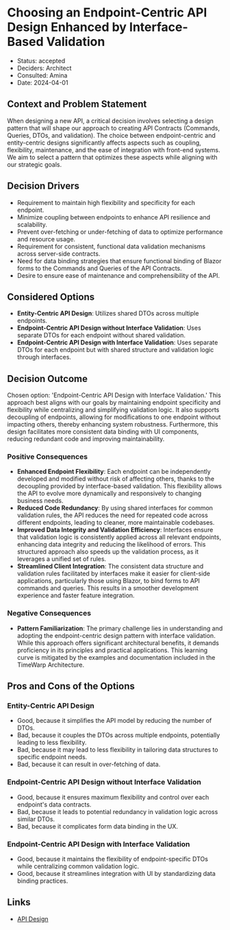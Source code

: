 # Choosing an Endpoint-Centric API Design Enhanced by Interface-Based Validation

* Status: accepted
* Deciders: Architect
* Consulted: Amina
* Date: 2024-04-01

## Context and Problem Statement

When designing a new API, a critical decision involves selecting a design pattern that will shape our approach to creating API Contracts (Commands, Queries, DTOs, and validation). The choice between endpoint-centric and entity-centric designs significantly affects aspects such as coupling, flexibility, maintenance, and the ease of integration with front-end systems. We aim to select a pattern that optimizes these aspects while aligning with our strategic goals.

## Decision Drivers

* Requirement to maintain high flexibility and specificity for each endpoint.
* Minimize coupling between endpoints to enhance API resilience and scalability.
* Prevent over-fetching or under-fetching of data to optimize performance and resource usage.
* Requirement for consistent, functional data validation mechanisms across server-side contracts.
* Need for data binding strategies that ensure functional binding of Blazor forms to the Commands and Queries of the API Contracts.
* Desire to ensure ease of maintenance and comprehensibility of the API.

## Considered Options

* **Entity-Centric API Design**: Utilizes shared DTOs across multiple endpoints.
* **Endpoint-Centric API Design without Interface Validation**: Uses separate DTOs for each endpoint without shared validation.
* **Endpoint-Centric API Design with Interface Validation**: Uses separate DTOs for each endpoint but with shared structure and validation logic through interfaces.

## Decision Outcome

Chosen option: 'Endpoint-Centric API Design with Interface Validation.' This approach best aligns with our goals by maintaining endpoint specificity and flexibility while centralizing and simplifying validation logic. It also supports decoupling of endpoints, allowing for modifications to one endpoint without impacting others, thereby enhancing system robustness. Furthermore, this design facilitates more consistent data binding with UI components, reducing redundant code and improving maintainability.

### Positive Consequences

* **Enhanced Endpoint Flexibility**: Each endpoint can be independently developed and modified without risk of affecting others, thanks to the decoupling provided by interface-based validation. This flexibility allows the API to evolve more dynamically and responsively to changing business needs.
* **Reduced Code Redundancy**: By using shared interfaces for common validation rules, the API reduces the need for repeated code across different endpoints, leading to cleaner, more maintainable codebases.
* **Improved Data Integrity and Validation Efficiency**: Interfaces ensure that validation logic is consistently applied across all relevant endpoints, enhancing data integrity and reducing the likelihood of errors. This structured approach also speeds up the validation process, as it leverages a unified set of rules.
* **Streamlined Client Integration**: The consistent data structure and validation rules facilitated by interfaces make it easier for client-side applications, particularly those using Blazor, to bind forms to API commands and queries. This results in a smoother development experience and faster feature integration.

### Negative Consequences

* **Pattern Familiarization**: The primary challenge lies in understanding and adopting the endpoint-centric design pattern with interface validation. While this approach offers significant architectural benefits, it demands proficiency in its principles and practical applications. This learning curve is mitigated by the examples and documentation included in the TimeWarp Architecture.

## Pros and Cons of the Options

### Entity-Centric API Design

* Good, because it simplifies the API model by reducing the number of DTOs.
* Bad, because it couples the DTOs across multiple endpoints, potentially leading to less flexibility.
* Bad, because it may lead to less flexibility in tailoring data structures to specific endpoint needs.
* Bad, because it can result in over-fetching of data.

### Endpoint-Centric API Design without Interface Validation

* Good, because it ensures maximum flexibility and control over each endpoint's data contracts.
* Bad, because it leads to potential redundancy in validation logic across similar DTOs.
* Bad, because it complicates form data binding in the UX.

### Endpoint-Centric API Design with Interface Validation

* Good, because it maintains the flexibility of endpoint-specific DTOs while centralizing common validation logic.
* Good, because it streamlines integration with UI by standardizing data binding practices.

## Links

* [API Design](../ApiDesign.md)
